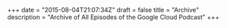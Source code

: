 +++
date = "2015-08-04T21:07:34Z"
draft = false
title = "Archive"
description = "Archive of All Episodes of the Google Cloud Podcast"
+++